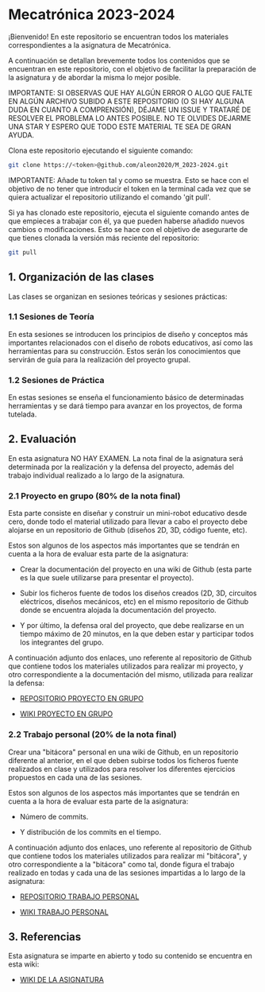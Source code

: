 # Mecatrónica 2023-2024

¡Bienvenido! En este repositorio se encuentran todos los materiales correspondientes a la asignatura de Mecatrónica.

A continuación se detallan brevemente todos los contenidos que se encuentran en este repositorio, con el objetivo de facilitar la preparación de la asignatura y de abordar la misma lo mejor posible.

IMPORTANTE: SI OBSERVAS QUE HAY ALGÚN ERROR O ALGO QUE FALTE EN ALGÚN ARCHIVO SUBIDO A ESTE REPOSITORIO (O SI HAY ALGUNA DUDA EN CUANTO A COMPRENSIÓN), DÉJAME UN ISSUE Y TRATARÉ DE RESOLVER EL PROBLEMA LO ANTES POSIBLE. NO TE OLVIDES DEJARME UNA STAR Y ESPERO QUE TODO ESTE MATERIAL TE SEA DE GRAN AYUDA.

Clona este repositorio ejecutando el siguiente comando:

```sh
git clone https://<token>@github.com/aleon2020/M_2023-2024.git
```

IMPORTANTE: Añade tu token tal y como se muestra. Esto se hace con el objetivo de no tener que introducir el token en la terminal cada vez que se quiera actualizar el repositorio utilizando el comando 'git pull'.

Si ya has clonado este repositorio, ejecuta el siguiente comando antes de que empieces a trabajar con él, ya que pueden haberse añadido nuevos cambios o modificaciones. Esto se hace con el objetivo de asegurarte de que tienes clonada la versión más reciente del repositorio:

```sh
git pull
```

## 1. Organización de las clases

Las clases se organizan en sesiones teóricas y sesiones prácticas:

### 1.1 Sesiones de Teoría

En esta sesiones se introducen los principios de diseño y conceptos más importantes relacionados con el diseño de robots educativos, así como las herramientas para su construcción. Estos serán los conocimientos que servirán de guía para la realización del proyecto grupal.

### 1.2 Sesiones de Práctica

En estas sesiones se enseña el funcionamiento básico de determinadas herramientas y se dará tiempo para avanzar en los proyectos, de forma tutelada.

## 2. Evaluación

En esta asignatura NO HAY EXAMEN. La nota final de la asignatura será determinada por la realización y la defensa del proyecto, además del trabajo individual realizado a lo largo de la asignatura.

### 2.1 Proyecto en grupo (80% de la nota final)

Esta parte consiste en diseñar y construir un mini-robot educativo desde cero, donde todo el material utilizado para llevar a cabo el proyecto debe alojarse en un repositorio de Github (diseños 2D, 3D, código fuente, etc).

Estos son algunos de los aspectos más importantes que se tendrán en cuenta a la hora de evaluar esta parte de la asignatura:

- Crear la documentación del proyecto en una wiki de Github (esta parte es la que suele utilizarse para presentar el proyecto).

- Subir los ficheros fuente de todos los diseños creados (2D, 3D, circuitos eléctricos, diseños mecánicos, etc) en el mismo repositorio de Github donde se encuentra alojada la documentación del proyecto.

- Y por último, la defensa oral del proyecto, que debe realizarse en un tiempo máximo de 20 minutos, en la que deben estar y participar todos los integrantes del grupo.

A continuación adjunto dos enlaces, uno referente al repositorio de Github que contiene todos los materiales utilizados para realizar mi proyecto, y otro correspondiente a la documentación del mismo, utilizada para realizar la defensa:

* [REPOSITORIO PROYECTO EN GRUPO](https://github.com/aleon2020/Mecatronica-Proyecto)

* [WIKI PROYECTO EN GRUPO](https://github.com/aleon2020/Mecatronica-Proyecto/wiki)
        
### 2.2 Trabajo personal (20% de la nota final)

Crear una "bitácora" personal en una wiki de Github, en un repositorio diferente al anterior, en el que deben subirse todos los ficheros fuente realizados en clase y utilizados para resolver los diferentes ejercicios propuestos en cada una de las sesiones.

Estos son algunos de los aspectos más importantes que se tendrán en cuenta a la hora de evaluar esta parte de la asignatura:

- Número de commits.

- Y distribución de los commits en el tiempo.

A continuación adjunto dos enlaces, uno referente al repositorio de Github que contiene todos los materiales utilizados para realizar mi "bitácora", y otro correspondiente a la "bitácora" como tal, donde figura el trabajo realizado en todas y cada una de las sesiones impartidas a lo largo de la asignatura:

* [REPOSITORIO TRABAJO PERSONAL](https://github.com/aleon2020/Mecatronica-2023-2024)

* [WIKI TRABAJO PERSONAL](https://github.com/aleon2020/Mecatronica-2023-2024/wiki)

## 3. Referencias

Esta asignatura se imparte en abierto y todo su contenido se encuentra en esta wiki:

* [WIKI DE LA ASIGNATURA](https://github.com/myTeachingURJC/Mecatronica/wiki)
